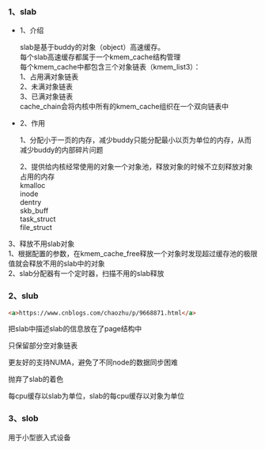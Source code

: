 ### 1、slab  

- 1、介绍  

	slab是基于buddy的对象（object）高速缓存。  
	每个slab高速缓存都属于一个kmem_cache结构管理  
	每个kmem_cache中都包含三个对象链表（kmem_list3）：  
		1、占用满对象链表  
		2、未满对象链表  
		3、已满对象链表  
	cache_chain会将内核中所有的kmem_cache组织在一个双向链表中  

- 2、作用  

	1、分配小于一页的内存，减少buddy只能分配最小以页为单位的内存，从而减少buddy的内部碎片问题  
	
	2、提供给内核经常使用的对象一个对象池，释放对象的时候不立刻释放对象占用的内存  
	kmalloc  
	inode  
	dentry  
	skb_buff  
	task_struct  
	file_struct	  
	

3、释放不用slab对象  
	1、根据配置的参数，在kmem_cache_free释放一个对象时发现超过缓存池的极限值就会释放不用的slab中的对象  
	2、slab分配器有一个定时器，扫描不用的slab释放  

### 2、slub  

```html
<a>https://www.cnblogs.com/chaozhu/p/9668871.html</a>
```



把slab中描述slab的信息放在了page结构中

只保留部分空对象链表

更友好的支持NUMA，避免了不同node的数据同步困难

抛弃了slab的着色

每cpu缓存以slab为单位，slab的每cpu缓存以对象为单位


### 3、slob  

用于小型嵌入式设备